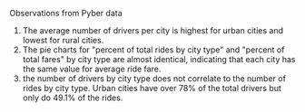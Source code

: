 Observations from Pyber data

1. The average number of drivers per city is highest for urban cities and lowest for rural cities.
2. The pie charts for "percent of total rides by city type" and "percent of total fares" by city type are almost identical,
   indicating that each city has the same value for average ride fare.
3. the number of drivers by city type does not correlate to the number of rides by city type. Urban cities have over 78% of the total 
   drivers but only do 49.1% of the rides.

   